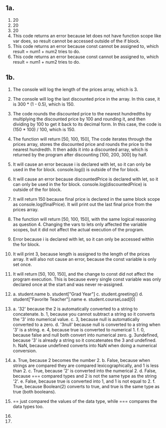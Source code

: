## 1a. 
1. 20
2. 20
3. 20
4. This code returns an error because let does not have function scope like var does, so result cannot be accessed outside of the if block.
5. This code returns an error because const cannot be assigned to, which result = num1 + num2 tries to do. 
6. This code returns an error because const cannot be assigned to, which result = num1 + num2 tries to do. 

## 1b. 
1. The console will log the length of the prices array, which is 3. 
2. The console will log the last discounted price in the array. In this case, it is 300 * (1 - 0.5), which is 150. 
3. The code rounds the discounted price to the nearest hundredths by multiplying the discounted price by 100 and rounding it, and then dividing by 100 to get it back to its decimal form. In this case, the code is (150 * 100) / 100, which is 150. 
4. The function will return [50, 100, 150], The code iterates through the prices array, stores the discounted price and rounds the price to the nearest hundredth. It then adds it into a discounted array, which is returned by the program after discounting [100, 200, 300] by half. 
5. It will cause an error because i is declared with let, so it can only be used in the for block. console.log(i) is outside of the for block.
6. It will cause an error because discountedPrice is declared with let, so it can only be used in the for block. console.log(discountedPrice) is outside of the for block.
7. It will return 150 because final price is declared in the same block scope as console.log(finalPrice). It will print out the last final price from the prices array. 
8. The function will return [50, 100, 150], with the same logical reasoning as question 4. Changing the vars to lets only affected the variable scopes, but it did not affect the actual execution of the program.
9. Error because i is declared with let, so it can only be accessed within the for block. 
10. It will print 3, because length is assigned to the length of the prices array. It will also not cause an error, because the const variable is only set once. 
11. It will return [50, 100, 150], and the change to const did not affect the program execution. This is because every single const variable was only declared once at the start and was never re-assigned. 

12.
    a. student.name
    b. student["Grad Year"]
    c. student.greeting()
    d. student["Favorite Teacher"].name
    e. student.courseLoad[0]
    
13.
    a. '32' because the 2 is automatically converted to a string to concatenate. 
    b. 1, because you cannot subtract a string so it converts the '3' into numerical value.
    c. 3, because null is automatically converted to a zero. 
    d. '3null' because null is converted to a string when '3' is a string. 
    e. 4, because true is converted to numerical 1. 
    f. 0, because false and null both convert into numerical zero. 
    g. 3undefined, because '3' is already a string so it concatenates the 3 and undefined.
    h. NaN, because undefined converts into NaN when doing a numerical conversion. 

14.
    a. True, because 2 becomes the number 2.
    b. False, because when strings are compared they are compared lexicographically, and 1 is less than 2.
    c. True, because '2' is converted into the numerical 2.
    d. False, because === compared types and 2 is not the same type as the string '2'. 
    e. False, because true is converted into 1, and 1 is not equal to 2. 
    f. True, because Boolean(2) converts to true, and true is the same type as true (both booleans). 
    
15. == just compared the values of the data type, while === compares the data types too. 

17.

19.


